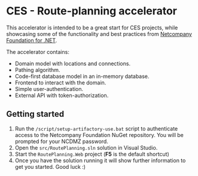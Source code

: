 # CES - Route-planning accelerator

This accelerator is intended to be a great start for CES projects, while showcasing some of the functionality and best practices from [Netcompany Foundation for .NET](https://goto.netcompany.com/cases/GTE1579/NCDOTNET).

The accelerator contains:
- Domain model with locations and connections.
- Pathing algorithm.
- Code-first database model in an in-memory database.
- Frontend to interact with the domain.
- Simple user-authentication.
- External API with token-authorization.

## Getting started

1. Run the `/script/setup-artifactory-use.bat` script to authenticate access to the Netcompany Foundation NuGet repository. You will be prompted for your NCDMZ password.
2. Open the `src/RoutePlanning.sln` solution in Visual Studio.
3. Start the `RoutePlanning.Web` project (**F5** is the default shortcut)
4. Once you have the solution running it will show further information to get you started. Good luck :)